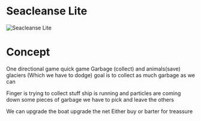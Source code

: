 # Seacleanse Lite
![Seacleanse Lite](https://cdn.dribbble.com/users/2254440/screenshots/4732651/8_bit_yacht.jpg)


# Concept
One directional game quick game
Garbage (collect) and animals(save) glaciers (Which we have to dodge)
goal is to collect as much garbage as we can

Finger is trying to collect stuff
ship is running and 
particles are coming down 
some pieces of garbage we have to pick 
and leave the others 

We can upgrade the boat 
upgrade the net
Either buy or barter for treassure

